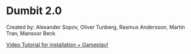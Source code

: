 # Dumbit 2.0

Created by: Alexander Sopov, Oliver Tunberg, Rasmus Andersson, Martin Tran, Mansoor Beck

[Video Tutorial for installation + Gameplay!](http://www.youtube.com)